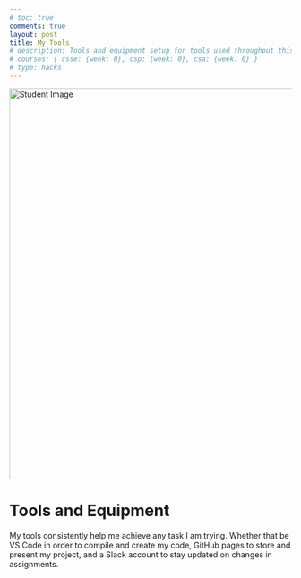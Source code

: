 ```yaml
---
# toc: true
comments: true
layout: post
title: My Tools
# description: Tools and equipment setup for tools used throughout this class.
# courses: { csse: {week: 0}, csp: {week: 0}, csa: {week: 0} }
# type: hacks
---
```


<img src="https://github.com/Ant11234/student/assets/40652645/28d007b9-fcf7-4826-ab70-80ac6271b73d" alt="Student Image" height="698" width="1394">

# Tools and Equipment
My tools consistently help me achieve any task I am trying. Whether that be VS Code in order to compile and create my code, GitHub pages to store and present my project, and a Slack account to stay updated on changes in assignments.